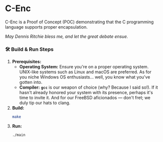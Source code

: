 # C-Enc

C-Enc is a Proof of Concept (POC) demonstrating that the C programming language supports proper encapsulation.

*May Dennis Ritchie bless me, and let the great debate ensue.*

### 🛠 Build & Run Steps

1. **Prerequisites:** 
    - **Operating System:** Ensure you're on a proper operating system. UNIX-like systems such as Linux and macOS are preferred. As for you niche Windows OS enthusiasts... well, you know what you've gotten into.
    - **Compiler:** **`gcc`** is our weapon of choice (why? Because I said so!). If it hasn't already honored your system with its presence, perhaps it's time to invite it. And for our FreeBSD aficionados — don't fret; we duly tip our hats to clang.
2. **Build:**
   ```bash
   make
   ```
3. **Run:**
   ```bash
   ./main
   ```


